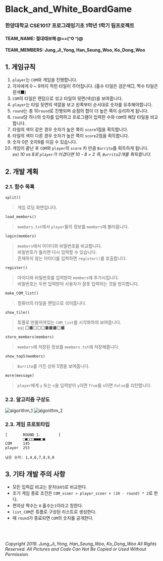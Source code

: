 # Black_and_White_BoardGame
### 한양대학교 CSE1017 프로그래밍기초 1학년 1학기 팀프로젝트
#### TEAM_NAME: 절대태보해 @==(^0 ^)@
#### TEAM_MEMBERS: Jung_Ji_Yong, Han_Seung_Woo, Ko_Dong_Woo

## 1. 게임규칙
1. `player`는 `COM`와 게임을 진행합니다.
2. 각자에게 0 ~ 9까지 적힌 타일이 주어집니다. (홀수 타일은 검은색□, 짝수 타일은 흰색■)
3. `COM`의 타일은 랜덤으로 섞고 타일의 뒷면(색상)을 보여줍니다. 
4. `player`는 타일 뒷면의 색깔을 보고 왼쪽부터 순서대로 숫자를 유추해야합니다. 
5. `round`는 총 10`round`로 진행되며 승점의 합이 더 높은 쪽이 승리하게 됩니다.
6. `round`당 하나의 숫자를 입력하고 프로그램이 입력한 수와 `COM`의 해당 타일을 비교합니다.
7. 타일의 색이 같은 경우 숫자가 높은 쪽이 `score`1점을 획득합니다.
8. 타일의 색이 다른 경우 숫자가 높은 쪽이 `score`2점을 획득합니다.
9. 숫자 0은 숫자9를 이길 수 있습니다.
10. 게임이 끝난 후 `COM`와 `player`의 `score` 차 만큼 `Burrito`를 획득하게 됩니다.
<br>*ex) 10 vs 8로 `player`가 이겼다면 10 - 8 = 2 즉, `Burrito`2개를 획득합니다.*

## 2. 개발 계획
### 2.1. 함수 목록
`split()`
>게임 로딩 화면입니다.

`load_members()`
>`members.txt`에서 `player`들의 정보를 `members`에 불러옵니다.

`login(members)`
>`members`에서 아이디와 비밀번호를 비교합니다.<br>
>비밀번호가 틀리면 다시 입력할 수 있습니다.<br>
>존재하지 않는 아이디를 입력하면 `register()`를 호출합니다.

`register()`
>아이디와 비밀번호를 입력받아 `members`에 추가시킵니다.<br>
>비밀번호는 두번 입력받아 사용자가 잘못 입력하는 것을 방지합니다.

`make_COM_list()`
>컴퓨터의 타일을 랜덤으로 섞어줍니다.

`show_tile()`
>튜플로 만들어져있는 `COM_list`를 시각화하여 보여줍니다.<br>
>ex) □■□□□■■■□■

`store_members(members)`
>`members`에 저장된 정보를 `members.txt`에 저장해줍니다.

`show_top5(members)`
>`Burrito`를 가진 상위 5명을 보여줍니다.

`more(message)`
>`player`에게 `y` 또는 `n`을 입력받아 `y`이면 `True`를 `n`이면 `False`를 리턴합니다.

### 2.2. 알고리즘 구상도
![algorithm_1](https://github.com/StopDragon/Black_and_White_BoardGame/blob/master/photo/algorithm_1.jpeg?raw=true)
![algorithm_2](https://raw.githubusercontent.com/StopDragon/Black_and_White_BoardGame/master/photo/algorithm_2.jpeg)

### 2.3. 게임 프로토타입
```
[       ROUND 1.        ]
        □■□□□■■■□■
COM     145
player  253

남은 숫자: 1,4,6,7,8,9,0
```
## 3. 기타 개발 주의 사항
- 모든 입력값 비교는 문자(str)로 비교한다.<br>
- 조기 게임 종료 조건은 `COM_scoer > player_scoer + (10 - round) * 2`로 한다.<br>
- 편의상 짝수는 `0` 홀수는`1`이라고 칭한다.<br>
- `list_COM`은 튜플로 구성된 리스트로 생성한다.<br>
- 매 `round`가 종료되면 `COM`의 숫자를 공개한다.<br>
<br><br><br>

_Copyright 2019. Jung_Ji_Yong, Han_Seung_Woo, Ko_Dong_Woo All Rights Reserved._
_All Pictures and Code Can Not Be Copied or Used Without Permission._